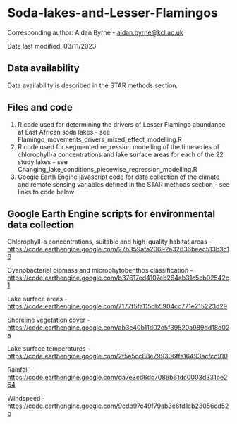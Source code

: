 # Soda-lakes-and-Lesser-Flamingos
Corresponding author: Aidan Byrne - aidan.byrne@kcl.ac.uk

Date last modified: 03/11/2023

## Data availability 
Data availability is described in the STAR methods section.

## Files and code
1) R code used for determining the drivers of Lesser Flamingo abundance at East African soda lakes - see Flamingo_movements_drivers_mixed_effect_modelling.R
2) R code used for segmented regression modelling of the timeseries of chlorophyll-a concentrations and lake surface areas for each of the 22 study lakes - see Changing_lake_conditions_piecewise_regression_modelling.R
3) Google Earth Engine javascript code for data collection of the climate and remote sensing variables defined in the STAR methods section - see links to code below 

## Google Earth Engine scripts for environmental data collection
Chlorophyll-a concentrations, suitable and high-quality habitat areas - https://code.earthengine.google.com/27b359afa20692a32636beec513b3c16 

Cyanobacterial biomass and microphytobenthos classification - https://code.earthengine.google.com/b37617ed4107eb264ab31c5cb02542c1 

Lake surface areas - https://code.earthengine.google.com/7177f5fa115db5904cc771e215223d29 

Shoreline vegetation cover - https://code.earthengine.google.com/ab3e40b11d02c5f39520a989dd18d02a 

Lake surface temperatures - https://code.earthengine.google.com/2f5a5cc88e799306ffa16493acfcc910 

Rainfall - https://code.earthengine.google.com/da7e3cd6dc7086b61dc0003d331be264 

Windspeed - https://code.earthengine.google.com/9cdb97c49f79ab3e6fd1cb23056cd52b 
